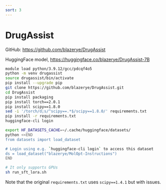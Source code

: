 ```yaml
---
sort: 3
---
```


# DrugAssist

GitHub: <https://github.com/blazerye/DrugAssist>

HuggingFace model, <https://huggingface.co/blazerye/DrugAssist-7B>

```bash
module load python/3.9.12/gcc/pdcqf4o5
python -m venv drugassist
source drugassist/bin/activate
pip install --upgrade pip
git clone https://github.com/blazerye/DrugAssist.git
cd DrugAssist
pip install packaging
pip install torch==2.0.1
pip install scipy==1.8.0
sed -i '/torch/d;s/^scipy==.*$/scipy==1.8.0/' requirements.txt
pip install -r requirements.txt
huggingface-cli login

export HF_DATASETS_CACHE=~/.cache/huggingface/datasets/
python <<END
from datasets import load_dataset

# Login using e.g. `huggingface-cli login` to access this dataset
ds = load_dataset("blazerye/MolOpt-Instructions")
END

# It only supports GPUs
sh run_sft_lora.sh
```

Note that the original `requirements.txt` uses `scipy==1.4.1` but with issues.
